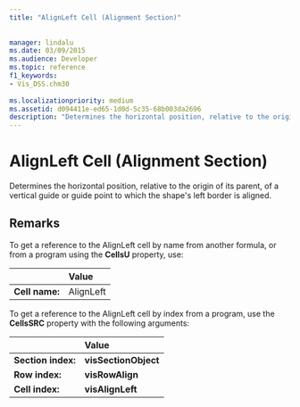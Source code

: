 ```yaml
---
title: "AlignLeft Cell (Alignment Section)"
 
 
manager: lindalu
ms.date: 03/09/2015
ms.audience: Developer
ms.topic: reference
f1_keywords:
- Vis_DSS.chm30
 
ms.localizationpriority: medium
ms.assetid: d094411e-ed65-1d0d-5c35-68b003da2696
description: "Determines the horizontal position, relative to the origin of its parent, of a vertical guide or guide point to which the shape's left border is aligned."
---
```


# AlignLeft Cell (Alignment Section)

Determines the horizontal position, relative to the origin of its parent, of a vertical guide or guide point to which the shape's left border is aligned.
  
## Remarks

To get a reference to the AlignLeft cell by name from another formula, or from a program using the **CellsU** property, use: 
  
||Value |
|:-----|:-----|
| **Cell name:**  <br/> | AlignLeft  <br/> |
   
To get a reference to the AlignLeft cell by index from a program, use the **CellsSRC** property with the following arguments: 
  
||Value |
|:-----|:-----|
| **Section index:**  <br/> |**visSectionObject** <br/> |
| **Row index:**  <br/> |**visRowAlign** <br/> |
| **Cell index:**  <br/> |**visAlignLeft** <br/> |
   

